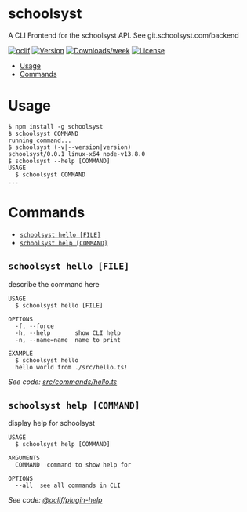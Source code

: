 schoolsyst
==========

A CLI Frontend for the schoolsyst API. See git.schoolsyst.com/backend

[![oclif](https://img.shields.io/badge/cli-oclif-brightgreen.svg)](https://oclif.io)
[![Version](https://img.shields.io/npm/v/schoolsyst.svg)](https://npmjs.org/package/schoolsyst)
[![Downloads/week](https://img.shields.io/npm/dw/schoolsyst.svg)](https://npmjs.org/package/schoolsyst)
[![License](https://img.shields.io/npm/l/schoolsyst.svg)](https://github.com/schoolsyst/cli/blob/master/package.json)

<!-- toc -->
* [Usage](#usage)
* [Commands](#commands)
<!-- tocstop -->
# Usage
<!-- usage -->
```sh-session
$ npm install -g schoolsyst
$ schoolsyst COMMAND
running command...
$ schoolsyst (-v|--version|version)
schoolsyst/0.0.1 linux-x64 node-v13.8.0
$ schoolsyst --help [COMMAND]
USAGE
  $ schoolsyst COMMAND
...
```
<!-- usagestop -->
# Commands
<!-- commands -->
* [`schoolsyst hello [FILE]`](#schoolsyst-hello-file)
* [`schoolsyst help [COMMAND]`](#schoolsyst-help-command)

## `schoolsyst hello [FILE]`

describe the command here

```
USAGE
  $ schoolsyst hello [FILE]

OPTIONS
  -f, --force
  -h, --help       show CLI help
  -n, --name=name  name to print

EXAMPLE
  $ schoolsyst hello
  hello world from ./src/hello.ts!
```

_See code: [src/commands/hello.ts](https://github.com/schoolsyst/cli/blob/v0.0.1/src/commands/hello.ts)_

## `schoolsyst help [COMMAND]`

display help for schoolsyst

```
USAGE
  $ schoolsyst help [COMMAND]

ARGUMENTS
  COMMAND  command to show help for

OPTIONS
  --all  see all commands in CLI
```

_See code: [@oclif/plugin-help](https://github.com/oclif/plugin-help/blob/v2.2.3/src/commands/help.ts)_
<!-- commandsstop -->
